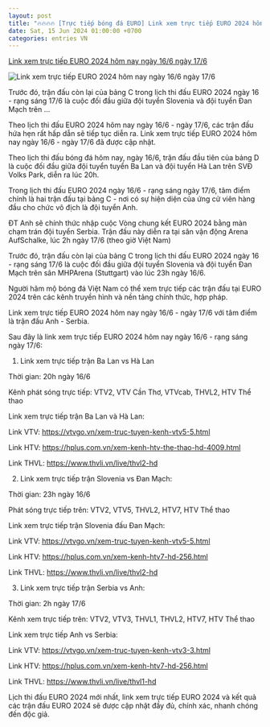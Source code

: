 ```yaml
---
layout: post
title: "🔥🔥🔥🔥 [Trực tiếp bóng đá EURO] Link xem trực tiếp EURO 2024 hôm nay ngày 16/6 ngày 17/6"
date: Sat, 15 Jun 2024 01:00:00 +0700
categories: entries VN
---
```

[Link xem trực tiếp EURO 2024 hôm nay ngày 16/6 ngày 17/6](https://suckhoedoisong.vn/link-xem-truc-tiep-euro-2024-hom-nay-ngay-16-6-ngay-17-6-169240616192547579.htm)

![Link xem trực tiếp EURO 2024 hôm nay ngày 16/6 ngày 17/6](https://suckhoedoisong.qltns.mediacdn.vn/zoom/600_315/324455921873985536/2024/6/16/link-xem-truc-tiep-euro-2024-hom-nay-ngay-16-6-17-6-1718540416296200741446-0-97-1080-1825-crop-17185405639861626015011.jpg)

Trước đó, trận đấu còn lại của bảng C trong lịch thi đấu EURO 2024 ngày 16 - rạng sáng 17/6 là cuộc đối đầu giữa đội tuyển Slovenia và đội tuyển Đan Mạch trên ...

Theo lịch thi đấu EURO 2024 hôm nay ngày 16/6 - ngày 17/6, các trận đấu hứa hẹn rất hấp dẫn sẽ tiếp tục diễn ra. Link xem trực tiếp EURO 2024 hôm nay ngày 16/6 - ngày 17/6 đã được cập nhật.

Theo lịch thi đấu bóng đá hôm nay, ngày 16/6, trận đấu đầu tiên của bảng D là cuộc đối đầu giữa đội tuyển tuyển Ba Lan và đội tuyển Hà Lan trên SVĐ Volks Park, diễn ra lúc 20h.

Trong lịch thi đấu EURO 2024 ngày 16/6 - rạng sáng ngày 17/6, tâm điểm chính là hai trận đấu tại bảng C - nơi có sự hiện diện của ứng cử viên hàng đầu cho chức vô địch là đội tuyển Anh.

ĐT Anh sẽ chính thức nhập cuộc Vòng chung kết EURO 2024 bằng màn chạm trán đội tuyển Serbia. Trận đấu này diễn ra tại sân vận động Arena AufSchalke, lúc 2h ngày 17/6 (theo giờ Việt Nam)

Trước đó, trận đấu còn lại của bảng C trong lịch thi đấu EURO 2024 ngày 16 - rạng sáng 17/6 là cuộc đối đầu giữa đội tuyển Slovenia và đội tuyển Đan Mạch trên sân MHPArena (Stuttgart) vào lúc 23h ngày 16/6.

Người hâm mộ bóng đá Việt Nam có thể xem trực tiếp các trận đấu tại EURO 2024 trên các kênh truyền hình và nền tảng chính thức, hợp pháp.

Link xem trực tiếp EURO 2024 hôm nay ngày 16/6 - ngày 17/6 với tâm điểm là trận đấu Anh - Serbia.



Sau đây là link xem trực tiếp EURO 2024 hôm nay ngày 16/6 - rạng sáng ngày 17/6:

1. Link xem trực tiếp trận Ba Lan vs Hà Lan

Thời gian: 20h ngày 16/6

Kênh phát sóng trực tiếp: VTV2, VTV Cần Thơ, VTVcab, THVL2, HTV Thể thao

Link xem trực tiếp trận Ba Lan và Hà Lan:



Link VTV: https://vtvgo.vn/xem-truc-tuyen-kenh-vtv5-5.html

Link HTV: https://hplus.com.vn/xem-kenh-htv-the-thao-hd-4009.html

Link THVL: https://www.thvli.vn/live/thvl2-hd

2. Link xem trực tiếp trận Slovenia vs Đan Mạch:

Thời gian: 23h ngày 16/6

Phát sóng trực tiếp trên: VTV2, VTV5, THVL2, HTV7, HTV Thể thao

Link xem trực tiếp trận Slovenia đấu Đan Mạch:



Link VTV: https://vtvgo.vn/xem-truc-tuyen-kenh-vtv5-5.html

Link HTV: https://hplus.com.vn/xem-kenh-htv7-hd-256.html

Link THVL: https://www.thvli.vn/live/thvl2-hd

3. Link xem trực tiếp trận Serbia vs Anh:

Thời gian: 2h ngày 17/6

Kênh xem trực tiếp trên: VTV2, VTV3, THVL1, THVL2, HTV7, HTV Thể thao

Link xem trực tiếp Anh vs Serbia:



Link VTV: https://vtvgo.vn/xem-truc-tuyen-kenh-vtv3-3.html

Link HTV: https://hplus.com.vn/xem-kenh-htv7-hd-256.html

Link THVL: https://www.thvli.vn/live/thvl1-hd

Lịch thi đấu EURO 2024 mới nhất, link xem trực tiếp EURO 2024 và kết quả các trận đấu EURO 2024 sẽ được cập nhật đầy đủ, chính xác, nhanh chóng đến độc giả.

